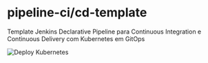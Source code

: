 # pipeline-ci/cd-template
Template Jenkins Declarative Pipeline para Continuous Integration e Continuous Delivery com Kubernetes em GitOps

![Deploy Kubernetes](https://ibm-cloud-architecture.github.io/refarch-integration/devops/jenkins-architecture.png)
